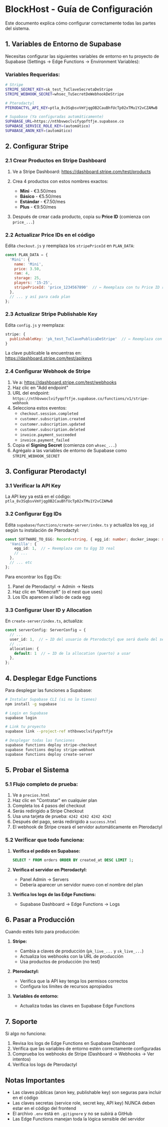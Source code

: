 # BlockHost - Guía de Configuración

Este documento explica cómo configurar correctamente todas las partes del sistema.

## 1. Variables de Entorno de Supabase

Necesitas configurar las siguientes variables de entorno en tu proyecto de Supabase (Settings → Edge Functions → Environment Variables):

### Variables Requeridas:

```bash
# Stripe
STRIPE_SECRET_KEY=sk_test_TuClaveSecretaDeStripe
STRIPE_WEBHOOK_SECRET=whsec_TuSecretDeWebhookDeStripe

# Pterodactyl
PTERODACTYL_API_KEY=ptla_8v3SqbsvVmYjqgOB2CauBhfUcTp02xTMu1Y2vCZAMwB

# Supabase (Ya configuradas automáticamente)
SUPABASE_URL=https://nthbvwoclvifyqoftfje.supabase.co
SUPABASE_SERVICE_ROLE_KEY=(automático)
SUPABASE_ANON_KEY=(automático)
```

## 2. Configurar Stripe

### 2.1 Crear Productos en Stripe Dashboard

1. Ve a Stripe Dashboard: https://dashboard.stripe.com/test/products
2. Crea 4 productos con estos nombres exactos:
   - **Mini** - €3.50/mes
   - **Básico** - €5.50/mes
   - **Estándar** - €7.50/mes
   - **Plus** - €9.50/mes

3. Después de crear cada producto, copia su **Price ID** (comienza con `price_...`)

### 2.2 Actualizar Price IDs en el código

Edita `checkout.js` y reemplaza los `stripePriceId` en `PLAN_DATA`:

```javascript
const PLAN_DATA = {
  'Mini': {
    name: 'Mini',
    price: 3.50,
    ram: 4,
    storage: 25,
    players: '15-25',
    stripePriceId: 'price_1234567890'  // ← Reemplaza con tu Price ID real
  },
  // ... y así para cada plan
};
```

### 2.3 Actualizar Stripe Publishable Key

Edita `config.js` y reemplaza:

```javascript
stripe: {
  publishableKey: 'pk_test_TuClavePublicaDeStripe'  // ← Reemplaza con tu clave real
}
```

La clave publicable la encuentras en: https://dashboard.stripe.com/test/apikeys

### 2.4 Configurar Webhook de Stripe

1. Ve a: https://dashboard.stripe.com/test/webhooks
2. Haz clic en "Add endpoint"
3. URL del endpoint: `https://nthbvwoclvifyqoftfje.supabase.co/functions/v1/stripe-webhook`
4. Selecciona estos eventos:
   - `checkout.session.completed`
   - `customer.subscription.created`
   - `customer.subscription.updated`
   - `customer.subscription.deleted`
   - `invoice.payment_succeeded`
   - `invoice.payment_failed`
5. Copia el **Signing Secret** (comienza con `whsec_...`)
6. Agrégalo a las variables de entorno de Supabase como `STRIPE_WEBHOOK_SECRET`

## 3. Configurar Pterodactyl

### 3.1 Verificar la API Key

La API key ya está en el código: `ptla_8v3SqbsvVmYjqgOB2CauBhfUcTp02xTMu1Y2vCZAMwB`

### 3.2 Configurar Egg IDs

Edita `supabase/functions/create-server/index.ts` y actualiza los `egg_id` según tu instalación de Pterodactyl:

```typescript
const SOFTWARE_TO_EGG: Record<string, { egg_id: number; docker_image: string; startup: string }> = {
  'Vanilla': {
    egg_id: 1,  // ← Reemplaza con tu Egg ID real
    // ...
  },
  // ... etc
};
```

Para encontrar los Egg IDs:
1. Panel de Pterodactyl → Admin → Nests
2. Haz clic en "Minecraft" (o el nest que uses)
3. Los IDs aparecen al lado de cada egg

### 3.3 Configurar User ID y Allocation

En `create-server/index.ts`, actualiza:

```typescript
const serverConfig: ServerConfig = {
  // ...
  user_id: 1,  // ← ID del usuario de Pterodactyl que será dueño del servidor
  // ...
  allocation: {
    default: 1  // ← ID de la allocation (puerto) a usar
  },
};
```

## 4. Desplegar Edge Functions

Para desplegar las funciones a Supabase:

```bash
# Instalar Supabase CLI (si no lo tienes)
npm install -g supabase

# Login en Supabase
supabase login

# Link tu proyecto
supabase link --project-ref nthbvwoclvifyqoftfje

# Desplegar todas las funciones
supabase functions deploy stripe-checkout
supabase functions deploy stripe-webhook
supabase functions deploy create-server
```

## 5. Probar el Sistema

### 5.1 Flujo completo de prueba:

1. Ve a `precios.html`
2. Haz clic en "Contratar" en cualquier plan
3. Completa los 4 pasos del checkout
4. Serás redirigido a Stripe Checkout
5. Usa una tarjeta de prueba: `4242 4242 4242 4242`
6. Después del pago, serás redirigido a `success.html`
7. El webhook de Stripe creará el servidor automáticamente en Pterodactyl

### 5.2 Verificar que todo funciona:

1. **Verifica el pedido en Supabase:**
   ```sql
   SELECT * FROM orders ORDER BY created_at DESC LIMIT 1;
   ```

2. **Verifica el servidor en Pterodactyl:**
   - Panel Admin → Servers
   - Debería aparecer un servidor nuevo con el nombre del plan

3. **Verifica los logs de las Edge Functions:**
   - Supabase Dashboard → Edge Functions → Logs

## 6. Pasar a Producción

Cuando estés listo para producción:

1. **Stripe:**
   - Cambia a claves de producción (`pk_live_...` y `sk_live_...`)
   - Actualiza los webhooks con la URL de producción
   - Usa productos de producción (no test)

2. **Pterodactyl:**
   - Verifica que la API key tenga los permisos correctos
   - Configura los límites de recursos apropiados

3. **Variables de entorno:**
   - Actualiza todas las claves en Supabase Edge Functions

## 7. Soporte

Si algo no funciona:

1. Revisa los logs de Edge Functions en Supabase Dashboard
2. Verifica que las variables de entorno estén correctamente configuradas
3. Comprueba los webhooks de Stripe (Dashboard → Webhooks → Ver intentos)
4. Verifica los logs de Pterodactyl

## Notas Importantes

- Las claves públicas (anon key, publishable key) son seguras para incluir en el código
- Las claves secretas (service role, secret key, API key) NUNCA deben estar en el código del frontend
- El archivo `.env` está en `.gitignore` y no se subirá a GitHub
- Las Edge Functions manejan toda la lógica sensible del servidor
